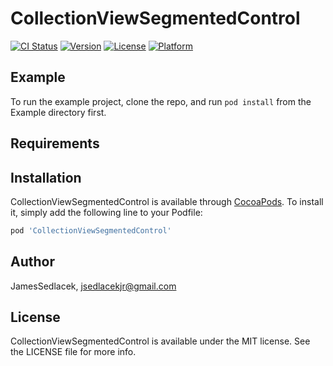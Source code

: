# CollectionViewSegmentedControl

[![CI Status](https://img.shields.io/travis/JamesSedlacek/CollectionViewSegmentedControl.svg?style=flat)](https://travis-ci.org/JamesSedlacek/CollectionViewSegmentedControl)
[![Version](https://img.shields.io/cocoapods/v/CollectionViewSegmentedControl.svg?style=flat)](https://cocoapods.org/pods/CollectionViewSegmentedControl)
[![License](https://img.shields.io/cocoapods/l/CollectionViewSegmentedControl.svg?style=flat)](https://cocoapods.org/pods/CollectionViewSegmentedControl)
[![Platform](https://img.shields.io/cocoapods/p/CollectionViewSegmentedControl.svg?style=flat)](https://cocoapods.org/pods/CollectionViewSegmentedControl)

## Example

To run the example project, clone the repo, and run `pod install` from the Example directory first.

## Requirements

## Installation

CollectionViewSegmentedControl is available through [CocoaPods](https://cocoapods.org). To install
it, simply add the following line to your Podfile:

```ruby
pod 'CollectionViewSegmentedControl'
```

## Author

JamesSedlacek, jsedlacekjr@gmail.com

## License

CollectionViewSegmentedControl is available under the MIT license. See the LICENSE file for more info.
